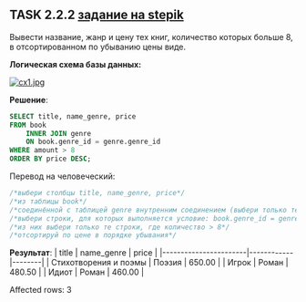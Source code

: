 ## TASK 2.2.2 [задание на stepik](https://stepik.org/lesson/308886/step/2?unit=291012)
Вывести название, жанр и цену тех книг, количество которых больше 8, в отсортированном по убыванию цены виде.

**Логическая схема базы данных:**

[![cx1.jpg](https://i.postimg.cc/gk69DKfL/cx1.jpg)](https://postimg.cc/qz0ZB2Bp)

**Решение**:

```SQL
SELECT title, name_genre, price
FROM book
    INNER JOIN genre
    ON book.genre_id = genre.genre_id
WHERE amount > 8
ORDER BY price DESC;
```

Перевод на человеческий:
```SQL
/*выбери столбцы title, name_genre, price*/
/*из таблицы book*/
/*соединённой с таблицей genre внутренним соединением (выбери только те данные, которые являются общими для этих таблиц)*/
/*выбери строки, для которых выполняется условие: book.genre_id = genre.genre_id*/
/*из них выбери только те строки, где количество > 8*/
/*отсортируй по цене в порядке убывания*/
```

**Результат**:
| title                 | name_genre | price  |
|-----------------------|------------|--------|
| Стихотворения и поэмы | Поэзия     | 650.00 |
| Игрок                 | Роман      | 480.50 |
| Идиот                 | Роман      | 460.00 |

Affected rows: 3
